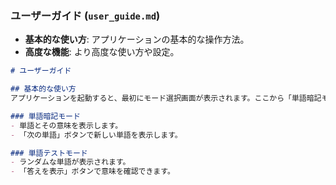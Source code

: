 ### ユーザーガイド (`user_guide.md`)

- **基本的な使い方**: アプリケーションの基本的な操作方法。
- **高度な機能**: より高度な使い方や設定。

```markdown
# ユーザーガイド

## 基本的な使い方
アプリケーションを起動すると、最初にモード選択画面が表示されます。ここから「単語暗記モード」または「単語テストモード」を選択できます。

### 単語暗記モード
- 単語とその意味を表示します。
- 「次の単語」ボタンで新しい単語を表示します。

### 単語テストモード
- ランダムな単語が表示されます。
- 「答えを表示」ボタンで意味を確認できます。
